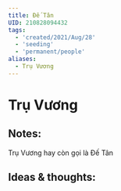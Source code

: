 ```yaml
---
title: Đế Tân
UID: 210828094432
tags:
  - 'created/2021/Aug/28'
  - 'seeding'
  - 'permanent/people'
aliases:
  - Trụ Vương
---
```

# Trụ Vương

## Notes:
Trụ Vương hay còn gọi là Đế Tân

## Ideas & thoughts:
